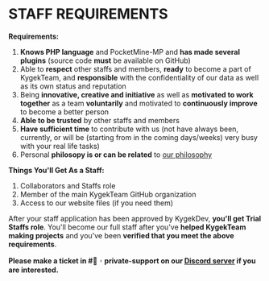 # STAFF REQUIREMENTS

**Requirements:**
1. **Knows PHP language** and PocketMine-MP and **has made several plugins** (source code **must** be available on GitHub)
2. Able to **respect** other staffs and members, **ready** to become a part of KygekTeam, and **responsible** with the confidentiality of our data as well as its own status and reputation
3. Being **innovative, creative and initiative** as well as **motivated to work together** as a team **voluntarily** and motivated to **continuously improve** to become a better person
4. **Able to be trusted** by other staffs and members
5. **Have sufficient time** to contribute with us (not have always been, currently, or will be (starting from in the coming days/weeks) very busy with your real life tasks)
6. Personal **philosopy is or can be related** to [our philosophy](/TEAMWORK.md)

**Things You'll Get As a Staff:**
1. Collaborators and Staffs role
2. Member of the main KygekTeam GitHub organization
3. Access to our website files (if you need them)

After your staff application has been approved by KygekDev, **you'll get Trial Staffs role**. You'll become our full staff after you've **helped KygekTeam making projects** and you've been **verified that you meet the above requirements**.

**Please make a ticket in #🎫︲private-support on our [Discord server](https://discord.gg/CXtqUZv) if you are interested.**

